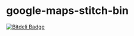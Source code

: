 google-maps-stitch-bin
======================


[![Bitdeli Badge](https://d2weczhvl823v0.cloudfront.net/romanlehnert/google-maps-stitch-bin/trend.png)](https://bitdeli.com/free "Bitdeli Badge")

